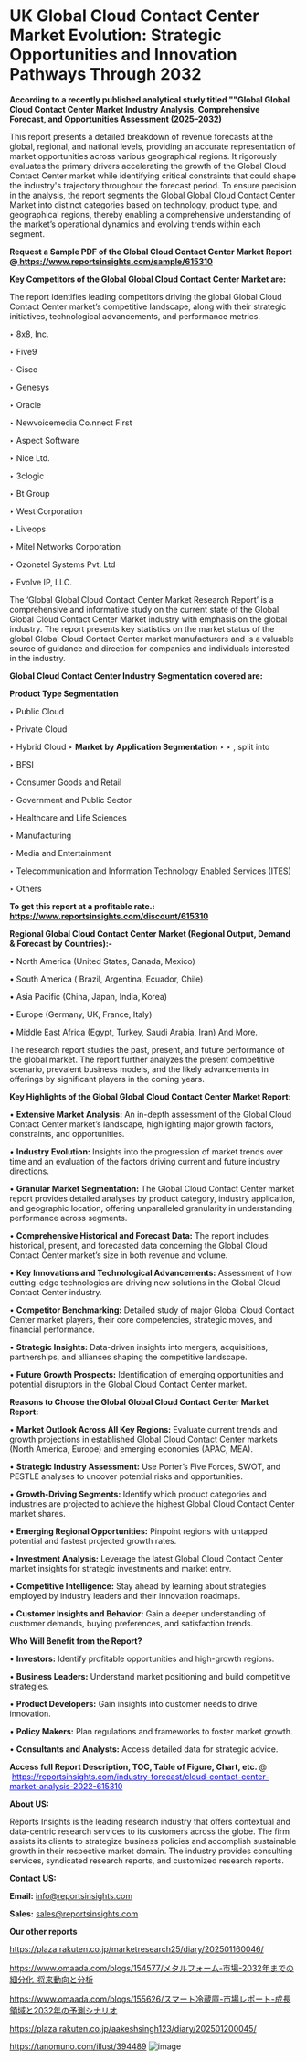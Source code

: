 # UK Global Cloud Contact Center Market Evolution: Strategic Opportunities and Innovation Pathways Through 2032

<strong>According to a recently published analytical study titled ""Global Global Cloud Contact Center Market Industry Analysis, Comprehensive Forecast, and Opportunities Assessment (2025–2032)</strong>

This report presents a detailed breakdown of revenue forecasts at the global, regional, and national levels, providing an accurate representation of market opportunities across various geographical regions. It rigorously evaluates the primary drivers accelerating the growth of the Global Cloud Contact Center market while identifying critical constraints that could shape the industry's trajectory throughout the forecast period. To ensure precision in the analysis, the report segments the Global Global Cloud Contact Center Market into distinct categories based on technology, product type, and geographical regions, thereby enabling a comprehensive understanding of the market’s operational dynamics and evolving trends within each segment.

<strong>Request a Sample PDF of the Global Cloud Contact Center Market Report </strong><strong>@<a href=https://www.reportsinsights.com/sample/615310 style=color:#0000ff;> https://www.reportsinsights.com/sample/615310</a></strong></font>

<strong>Key Competitors of the Global Global Cloud Contact Center Market are:</strong>

The report identifies leading competitors driving the global Global Cloud Contact Center market’s competitive landscape, along with their strategic initiatives, technological advancements, and performance metrics.

‣ 8x8, Inc.

‣ Five9

‣ Cisco

‣ Genesys

‣ Oracle

‣ Newvoicemedia
 Co.nnect First

‣ Aspect Software

‣ Nice Ltd.

‣ 3clogic

‣ Bt Group

‣ West Corporation

‣ Liveops

‣ Mitel Networks Corporation

‣ Ozonetel Systems Pvt. Ltd

‣ Evolve IP, LLC.

The ‘Global Global Cloud Contact Center Market Research Report’ is a comprehensive and informative study on the current state of the Global Global Cloud Contact Center Market industry with emphasis on the global industry. The report presents key statistics on the market status of the global Global Cloud Contact Center market manufacturers and is a valuable source of guidance and direction for companies and individuals interested in the industry.

<strong>Global Cloud Contact Center Industry Segmentation covered are:</strong>

<strong>Product Type Segmentation</strong>

‣ Public Cloud

‣ Private Cloud

‣ Hybrid Cloud
‣ 
<strong>Market by Application Segmentation</strong>
‣
‣  , split into

‣ BFSI

‣ Consumer Goods and Retail

‣ Government and Public Sector

‣ Healthcare and Life Sciences

‣ Manufacturing

‣ Media and Entertainment

‣ Telecommunication and Information Technology Enabled Services (ITES)

‣ Others

<strong>To get this report at a profitable rate.: <a href=https://www.reportsinsights.com/discount/615310 style=color:#0000ff;>https://www.reportsinsights.com/discount/615310</a></strong></font>

<strong>Regional Global Cloud Contact Center Market (Regional Output, Demand &amp; Forecast by Countries):-</strong>

• North America (United States, Canada, Mexico)

• South America ( Brazil, Argentina, Ecuador, Chile)

• Asia Pacific (China, Japan, India, Korea)

• Europe (Germany, UK, France, Italy)

• Middle East Africa (Egypt, Turkey, Saudi Arabia, Iran) And More.

The research report studies the past, present, and future performance of the global market. The report further analyzes the present competitive scenario, prevalent business models, and the likely advancements in offerings by significant players in the coming years.

<strong>Key Highlights of the Global Global Cloud Contact Center Market Report:</strong>

• <strong>Extensive Market Analysis:</strong> An in-depth assessment of the Global Cloud Contact Center market’s landscape, highlighting major growth factors, constraints, and opportunities.

• <strong>Industry Evolution:</strong> Insights into the progression of market trends over time and an evaluation of the factors driving current and future industry directions.

• <strong>Granular Market Segmentation:</strong> The Global Cloud Contact Center market report provides detailed analyses by product category, industry application, and geographic location, offering unparalleled granularity in understanding performance across segments.

• <strong>Comprehensive Historical and Forecast Data:</strong> The report includes historical, present, and forecasted data concerning the Global Cloud Contact Center market’s size in both revenue and volume.

• <strong>Key Innovations and Technological Advancements:</strong> Assessment of how cutting-edge technologies are driving new solutions in the Global Cloud Contact Center industry.

• <strong>Competitor Benchmarking:</strong> Detailed study of major Global Cloud Contact Center market players, their core competencies, strategic moves, and financial performance.

• <strong>Strategic Insights:</strong> Data-driven insights into mergers, acquisitions, partnerships, and alliances shaping the competitive landscape.

• <strong>Future Growth Prospects:</strong> Identification of emerging opportunities and potential disruptors in the Global Cloud Contact Center market.

<strong>Reasons to Choose the Global Global Cloud Contact Center Market Report:</strong>

• <strong>Market Outlook Across All Key Regions:</strong> Evaluate current trends and growth projections in established Global Cloud Contact Center markets (North America, Europe) and emerging economies (APAC, MEA).

• <strong>Strategic Industry Assessment:</strong> Use Porter’s Five Forces, SWOT, and PESTLE analyses to uncover potential risks and opportunities.

• <strong>Growth-Driving Segments:</strong> Identify which product categories and industries are projected to achieve the highest Global Cloud Contact Center market shares.

• <strong>Emerging Regional Opportunities:</strong> Pinpoint regions with untapped potential and fastest projected growth rates.

• <strong>Investment Analysis:</strong> Leverage the latest Global Cloud Contact Center market insights for strategic investments and market entry.

• <strong>Competitive Intelligence:</strong> Stay ahead by learning about strategies employed by industry leaders and their innovation roadmaps.

• <strong>Customer Insights and Behavior:</strong> Gain a deeper understanding of customer demands, buying preferences, and satisfaction trends.

<strong>Who Will Benefit from the Report?</strong>

• <strong>Investors:</strong> Identify profitable opportunities and high-growth regions.

• <strong>Business Leaders:</strong> Understand market positioning and build competitive strategies.

• <strong>Product Developers:</strong> Gain insights into customer needs to drive innovation.

• <strong>Policy Makers:</strong> Plan regulations and frameworks to foster market growth.

• <strong>Consultants and Analysts:</strong> Access detailed data for strategic advice.
</ul>
<strong>Access full Report Description, TOC, Table of Figure, Chart, etc. </strong>@  <a href=https://reportsinsights.com/industry-forecast/cloud-contact-center-market-analysis-2022-615310 style=color:#0000ff;>https://reportsinsights.com/industry-forecast/cloud-contact-center-market-analysis-2022-615310</a></font>

<strong><strong>About US</strong>:</strong>

Reports Insights is the leading research industry that offers contextual and data-centric research services to its customers across the globe. The firm assists its clients to strategize business policies and accomplish sustainable growth in their respective market domain. The industry provides consulting services, syndicated research reports, and customized research reports.

<strong>Contact US:</strong>

<p class=""""><b>Email:</b> <a href=mailto:info@reportsinsights.com>info@reportsinsights.com</a></p>
<p class=""""><b>Sales:</b> <a href=mailto:sales@reportsinsights.com>sales@reportsinsights.com</a></p>

<strong>Our other reports</strong>

<a href=https://plaza.rakuten.co.jp/marketresearch25/diary/202501160046/>https://plaza.rakuten.co.jp/marketresearch25/diary/202501160046/</a>

<a href=https://www.omaada.com/blogs/154577/メタルフォーム-市場-2032年までの細分化-将来動向と分析>https://www.omaada.com/blogs/154577/メタルフォーム-市場-2032年までの細分化-将来動向と分析</a>

<a href=https://www.omaada.com/blogs/155626/スマート冷蔵庫-市場レポート-成長領域と2032年の予測シナリオ>https://www.omaada.com/blogs/155626/スマート冷蔵庫-市場レポート-成長領域と2032年の予測シナリオ</a>

<a href=https://plaza.rakuten.co.jp/aakeshsingh123/diary/202501200045/>https://plaza.rakuten.co.jp/aakeshsingh123/diary/202501200045/</a>

<a href=https://tanomuno.com/illust/394489>https://tanomuno.com/illust/394489</a>
![image](https://github.com/user-attachments/assets/9bc65dd6-c926-4a74-bf77-90fb24523523)
